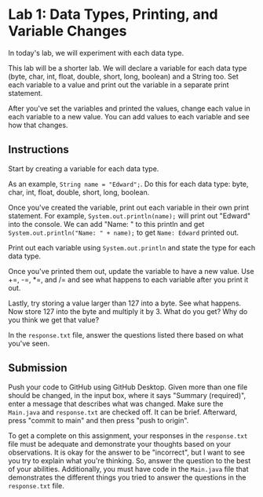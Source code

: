 # Lab 1: Data Types, Printing, and Variable Changes

In today's lab, we will experiment with each data type.

This lab will be a shorter lab. We will declare a variable for each data type (byte, char, int, float, double, short, long, boolean) and a String too. Set each variable to a value and print out the variable in a separate print statement.

After you've set the variables and printed the values, change each value in each variable to a new value. You can add values to each variable and see how that changes.

## Instructions

Start by creating a variable for each data type.

As an example, `String name = "Edward";`. Do this for each data type: byte, char, int, float, double, short, long, boolean.

Once you've created the variable, print out each variable in their own print statement. For example, `System.out.println(name);` will print out "Edward" into the console. We can add "Name: " to this println and get `System.out.println("Name: " + name);` to get `Name: Edward` printed out.

Print out each variable using `System.out.println` and state the type for each data type.

Once you've printed them out, update the variable to have a new value. Use +=, -=, *=, and /= and see what happens to each variable after you print it out.

Lastly, try storing a value larger than 127 into a byte. See what happens. Now store 127 into the byte and multiply it by 3. What do you get? Why do you think we get that value?

In the `response.txt` file, answer the questions listed there based on what you've seen.

## Submission

Push your code to GitHub using GitHub Desktop. Given more than one file should be changed, in the input box, where it says "Summary (required)", enter a message that describes what was changed. Make sure the `Main.java` and `response.txt` are checked off. It can be brief. Afterward, press "commit to main" and then press "push to origin".

To get a complete on this assignment, your responses in the `response.txt` file must be adequate and demonstrate your thoughts based on your observations. It is okay for the answer to be "incorrect", but I want to see you try to explain what you're thinking. So, answer the question to the best of your abilities. Additionally, you must have code in the `Main.java` file that demonstrates the different things you tried to answer the questions in the `response.txt` file.


